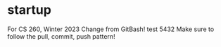 # startup
For CS 260, Winter 2023
Change from GitBash!
test 5432
Make sure to follow the pull, commit, push pattern!